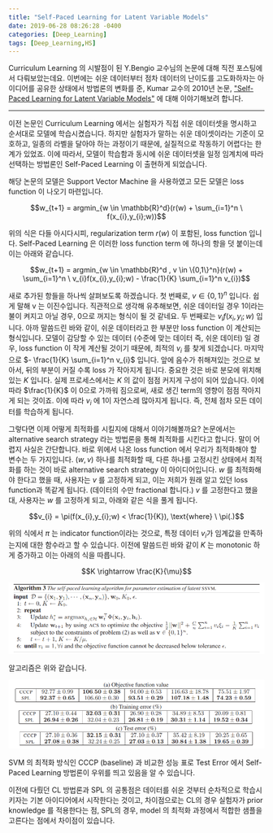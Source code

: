 ```yaml
---
title: "Self-Paced Learning for Latent Variable Models"
date: 2019-06-28 08:26:28 -0400
categories: [Deep_Learning]
tags: [Deep_Learning,HS]
---
```


Curriculum Learning 의 시발점이 된 Y.Bengio 교수님의 논문에 대해 직전 포스팅에서 다뤄보았는데요. 이번에는 쉬운 데이터부터 점차 데이터의 난이도를 고도화하자는 아이디어를 공유한 상태에서 방법론의 변화를 준, Kumar 교수의 2010년 논문, ["Self-Paced Learning for Latent Variable Models"](http://ai.stanford.edu/~pawan/publications/KPK-NIPS2010.pdf) 에 대해 이야기해보려 합니다.

_________________

이전 논문인 Curriculum Learning 에서는 실험자가 직접 쉬운 데이터셋을 명시하고 순서대로 모델에 학습시켰습니다. 하지만 실험자가 말하는 쉬운 데이셋이라는 기준이 모호하고, 일종의 라벨을 달아야 하는 과정이기 때문에, 실질적으로 작동하기 어렵다는 한계가 있었죠. 이에 따라서, 모델이 학습함과 동시에 쉬운 데이터셋을 일정 임계치에 따라 선택하는 방법론인 Self-Paced Learning 이 출현하게 되었습니다.

해당 논문의 모델은 Support Vector Machine 을 사용하였고 모든 모델은 loss function 이 나오기 마련입니다.

$$w_{t+1} = argmin_{w \in \mathbb{R}^d}(r(w) + \sum_{i=1}^n \ f(x_{i},y_{i};w))$$

위의 식은 다들 아시다시피, regularization term $r(w)$ 이 포함된, loss function 입니다. Self-Paced Learning 은 이러한 loss function term 에 하나의 항을 덧 붙이는데 이는 아래와 같습니다.

$$w_{t+1} = argmin_{w \in \mathbb{R}^d , v \in \{0,1\}^n}(r(w) + \sum_{i=1}^n \ v_{i}f(x_{i},y_{i};w) - \frac{1}{K} \sum_{i=1}^n v_{i})$$

새로 추가된 항들을 하나씩 살펴보도록 하겠습니다. 첫 번째로, $v \in \{0,1\}^n$ 입니다. 쉽게 말해 v 는 이진수입니다. 직관적으로 생각해 유추해보면, 쉬운 데이터일 경우 1이라는 불이 켜지고 아닐 경우, 0으로 꺼지는 형식이 될 것 같네요. 두 번째로는 $v_{i}f(x_{i},y_{i};w)$ 입니다. 아까 말씀드린 바와 같이, 쉬운 데이터라고 한 부분만 loss function 이 계산되는 형식입니다. 모델이 감당할 수 있는 데이터 (수준에 맞는 데이터 즉, 쉬운 데이터) 일 경우, loss function 이 작게 계산될 것이기 때문에, 최적의 $v_{i}$  를 찾게 되겠습니다. 마지막으로 $- \frac{1}{K} \sum_{i=1}^n v_{i}$ 입니다. 앞에 음수가 취해져있는 것으로 보아서, 뒤의 부분이 커질 수록 loss 가 작아지게 됩니다. 중요한 것은 바로 분모에 위치해있는 $K$ 입니다. 실제 프로세스에서는 $K$ 의 값이 점점 커지게 구성이 되어 있습니다. 이에 따라 $\frac{1}{K}$ 이 0으로 가까워 짐으로써, 새로 생긴 term의 영향이 점점 작아지게 되는 것이죠. 이에 따라 $v_{i}$ 에 1이 자연스레 많아지게 됩니다. 즉, 전체 점차 모든 데이터를 학습하게 됩니다.

그렇다면 이제 어떻게 최적화를 시킬지에 대해서 이야기해볼까요? 논문에서는 alternative search strategy 라는 방법론을 통해 최적화를 시킨다고 합니다. 말이 어렵지 사실은 간단합니다. 바로 위에서 나온 loss function 에서 우리가 최적화해야 할 변수는 두 가지입니다. $(w,v)$ 하나를 최적화할 때, 다른 하나를 고정시킨 상태에서 최적화를 하는 것이 바로 alternative search strategy 이 아이디어입니다. $w$ 를 최적화해야 한다고 했을 때, 사용자는 $v$ 를 고정하게 되고, 이는 저희가 원래 알고 있던 loss function과 똑같게 됩니다. (데이터의 수만 fractional 합니다.) $v$ 를 고정한다고 했을 대, 사용자는 $w$ 를 고정하게 되고, 아래와 같은 식을 풀게 됩니다.

$$v_{i} = \pi(f(x_{i},y_{i};w) < \frac{1}{K}), \text{where} \ \pi(.)$$

위의 식에서 $\pi$ 는 indicator function이라는 것으로, 특정 데이터 $v_{i}$가 임계값을 만족하는지에 대한 함수라고 할 수 있습니다. 이전에 말씀드린 바와 같이 $K$ 는 monotonic 하게 증가하고 이는 아래의 식을 따릅니다.

$$K \rightarrow \frac{K}{\mu}$$

<img src = '/images/post_img/markdown-img-paste-20190626150901906.png'>

알고리즘은 위와 같습니다.

<img src = "/images/post_img/markdown-img-paste-2019062615094192.png">

SVM 의 최적화 방식인 CCCP (baseline) 과 비교한 성능 표로 Test Error 에서 Self-Paced Learning 방법론이 우위를 띄고 있음을 알 수 있습니다.

이전에 다뤘던 CL 방법론과 SPL 의 공통점은 데이터를 쉬운 것부터 순차적으로 학습시키자는 기본 아이디어에서 시작한다는 것이고, 차이점으로는 CL의 경우 실험자가 prior knowledge 를 적용한다는 점, SPL의 경우, model 의 최적화 과정에서 적합한 샘플을 고른다는 점에서 차이점이 있습니다.
